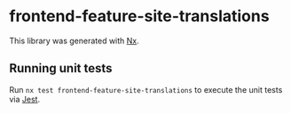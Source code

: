 # frontend-feature-site-translations

This library was generated with [Nx](https://nx.dev).

## Running unit tests

Run `nx test frontend-feature-site-translations` to execute the unit tests via [Jest](https://jestjs.io).
